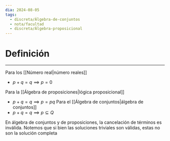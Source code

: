 ```yaml
---
dia: 2024-08-05
tags:
  - discreta/Álgebra-de-conjuntos
  - nota/facultad
  - discreta/Álgebra-proposicional
---
```

# Definición
---
Para los [[Número real|número reales]]
* $p + q = q  \implies p = 0$

Para la [[Álgebra de proposiciones|lógica proposicional]]
* $p + q = q  \implies p = pq$
Para el [[Álgebra de conjuntos|álgebra de conjuntos]]
* $p + q = q  \implies p \subseteq Q$

En álgebra de conjuntos y de proposiciones, la cancelación de términos es inválida. Notemos que si bien las soluciones triviales son válidas, estas no son la solución completa
